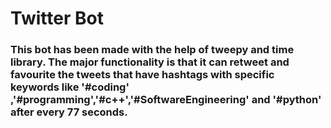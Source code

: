 # Twitter Bot

### This bot has been made with the help of tweepy and time library. The major functionality is that it can retweet and favourite the tweets that have hashtags with specific keywords like '#coding' ,'#programming','#c++','#SoftwareEngineering' and '#python' after every 77 seconds.
